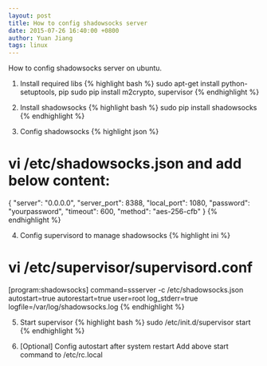 ```yaml
---
layout: post
title: How to config shadowsocks server
date: 2015-07-26 16:40:00 +0800
author: Yuan Jiang
tags: linux
---
```


How to config shadowsocks server on ubuntu.

1. Install required libs
{% highlight bash %}
sudo apt-get install python-setuptools, pip
sudo pip install m2crypto, supervisor
{% endhighlight %}

2. Install shadowsocks
{% highlight bash %}
sudo pip install shadowsocks
{% endhighlight %}

3. Config shadowsocks
{% highlight json %}
# vi /etc/shadowsocks.json and add below content: 
{ 
  "server": "0.0.0.0", 
  "server_port": 8388, 
  "local_port": 1080, 
  "password": "yourpassword", 
  "timeout": 600, 
  "method": "aes-256-cfb" 
}
{% endhighlight %}

4. Config supervisord to manage shadowsocks
{% highlight ini %}
# vi /etc/supervisor/supervisord.conf 
[program:shadowsocks] 
command=ssserver -c /etc/shadowsocks.json 
autostart=true 
autorestart=true 
user=root 
log_stderr=true 
logfile=/var/log/shadowsocks.log
{% endhighlight %}

5. Start supervisor
{% highlight bash %}
sudo /etc/init.d/supervisor start
{% endhighlight %}

6. [Optional] Config autostart after system restart
Add above start command to /etc/rc.local
